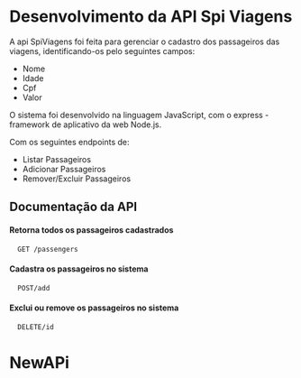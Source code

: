 
# Desenvolvimento da API Spi Viagens

A api SpiViagens foi feita para gerenciar o cadastro dos passageiros das viagens, identificando-os pelo seguintes campos:
  - Nome 
  - Idade
  - Cpf
  - Valor

O sistema foi desenvolvido na linguagem JavaScript, com o express - framework de aplicativo da web Node.js.

Com os seguintes endpoints de:
- Listar Passageiros
- Adicionar Passageiros
- Remover/Excluir Passageiros



## Documentação da API

#### Retorna todos os passageiros cadastrados

```http
  GET /passengers
```

#### Cadastra os passageiros no sistema
 

```http
  POST/add
```

#### Exclui ou remove os passageiros no sistema

```http
  DELETE/id
```

# NewAPi
